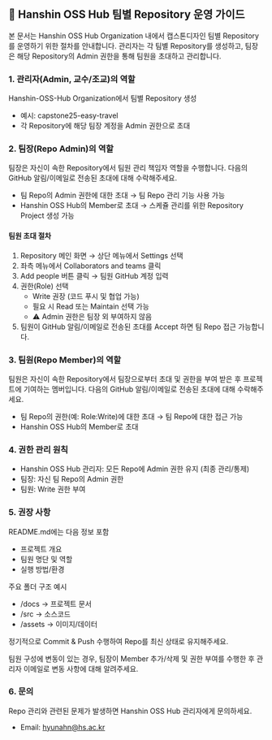 ## 📘 Hanshin OSS Hub 팀별 Repository 운영 가이드

본 문서는 Hanshin OSS Hub Organization 내에서 캡스톤디자인 팀별 Repository를 운영하기 위한 절차를 안내합니다.
관리자는 각 팀별 Repository를 생성하고, 팀장은 해당 Repository의 Admin 권한을 통해 팀원을 초대하고 관리합니다.

### 1. 관리자(Admin, 교수/조교)의 역할

Hanshin-OSS-Hub Organization에서 팀별 Repository 생성
+ 예시: capstone25-easy-travel
+ 각 Repository에 해당 팀장 계정을 Admin 권한으로 초대

### 2. 팀장(Repo Admin)의 역할

팀장은 자신이 속한 Repository에서 팀원 관리 책임자 역할을 수행합니다. 다음의 GitHub 알림/이메일로 전송된 초대에 대해 수락해주세요.

+ 팀 Repo의 Admin 권한에 대한 초대 → 팀 Repo 관리 기능 사용 가능
+ Hanshin OSS Hub의 Member로 초대 → 스케쥴 관리를 위한 Repository Project 생성 가능

#### 팀원 초대 절차
1. Repository 메인 화면 → 상단 메뉴에서 Settings 선택
2. 좌측 메뉴에서 Collaborators and teams 클릭
3. Add people 버튼 클릭 → 팀원 GitHub 계정 입력
4. 권한(Role) 선택
    + Write 권장 (코드 푸시 및 협업 가능)
    + 필요 시 Read 또는 Maintain 선택 가능
    + ⚠️ Admin 권한은 팀장 외 부여하지 않음
5. 팀원이 GitHub 알림/이메일로 전송된 초대를 Accept 하면 팀 Repo 접근 가능합니다.

### 3. 팀원(Repo Member)의 역할

팀원은 자신이 속한 Repository에서 팀장으로부터 초대 및 권한을 부여 받은 후 프로젝트에 기여하는 멤버입니다. 다음의 GitHub 알림/이메일로 전송된 초대에 대해 수락해주세요.

+ 팀 Repo의 권한(예: Role:Write)에 대한 초대 → 팀 Repo에 대한 접근 가능
+ Hanshin OSS Hub의 Member로 초대 

### 4. 권한 관리 원칙
+ Hanshin OSS Hub 관리자: 모든 Repo에 Admin 권한 유지 (최종 관리/통제)
+ 팀장: 자신 팀 Repo의 Admin 권한
+ 팀원: Write 권한 부여

### 5. 권장 사항
README.md에는 다음 정보 포함
+ 프로젝트 개요
+ 팀원 명단 및 역할
+ 실행 방법/환경

주요 폴더 구조 예시
+ /docs   → 프로젝트 문서
+ /src    → 소스코드
+ /assets → 이미지/데이터

정기적으로 Commit & Push 수행하여 Repo를 최신 상태로 유지해주세요.

팀원 구성에 변동이 있는 경우, 팀장이 Member 추가/삭제 및 권한 부여를 수행한 후 관리자 이메일로 변동 사항에 대해 알려주세요.

### 6. 문의

Repo 관리와 관련된 문제가 발생하면 Hanshin OSS Hub 관리자에게 문의하세요.
+ Email: hyunahn@hs.ac.kr
